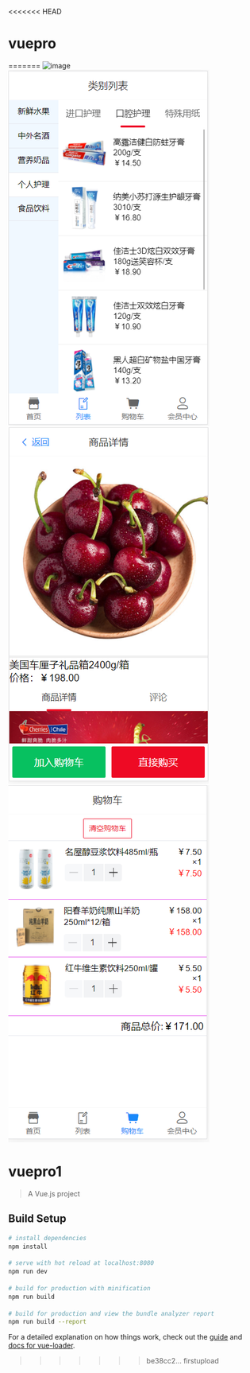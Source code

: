 <<<<<<< HEAD
# vuepro
=======
![image](https://github.com/mjx-git1999/test/blob/master/ImagesforReadme/shouye.PNG,https://github.com/mjx-git1999/test/blob/master/ImagesforReadme/gerenzhongxin.PNG)
![image](https://github.com/mjx-git1999/test/blob/master/ImagesforReadme/leibie.PNG)
![image](https://github.com/mjx-git1999/test/blob/master/ImagesforReadme/xiangqing.PNG)
![image](https://github.com/mjx-git1999/test/blob/master/ImagesforReadme/gouwuche.PNG)
# vuepro1

> A Vue.js project

## Build Setup

``` bash
# install dependencies
npm install

# serve with hot reload at localhost:8080
npm run dev

# build for production with minification
npm run build

# build for production and view the bundle analyzer report
npm run build --report
```

For a detailed explanation on how things work, check out the [guide](http://vuejs-templates.github.io/webpack/) and [docs for vue-loader](http://vuejs.github.io/vue-loader).
>>>>>>> be38cc2... firstupload
